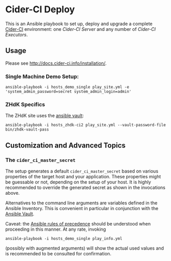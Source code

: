 Cider-CI Deploy
===============

This is an Ansible playbook to set up, deploy and upgrade a complete
[Cider-CI](https://github.com/cider-ci/cider-ci) environment: one _Cider-CI
Server_ and any number of _Cider-CI Executors_.


Usage
-----

Please see <http://docs.cider-ci.info/installation/>.

### Single Machine Demo Setup:

    ansible-playbook -i hosts_demo_single play_site.yml -e 'system_admin_password=secret system_admin_login=admin'


### ZHdK Specifics

The ZHdK site uses the [ansible vault](https://docs.ansible.com/playbooks_vault.html):

    ansible-playbook -i hosts_zhdk-ci2 play_site.yml --vault-password-file bin/zhdk-vault-pass


Customization and Advanced Topics
---------------------------------

### The `cider_ci_master_secret`

The setup generates a default `cider_ci_master_secret` based on various properties
of the target host and your application. These properties might be guessable or
not, depending on the setup of your host. It is highly recommended to override
the generated secret as shown in the invocations above.

Alternatives to the command line arguments are variables defined in the Ansible
Inventory. This is convenient in particular in conjunction with the [Ansible
Vault].

Caveat: the [Ansible rules of precedence] should be understood when proceeding
in this manner. At any rate, invoking

    ansible-playbook -i hosts_demo_single play_info.yml

(possibly with augmented arguments) will show the actual used values and
is recommended to be consulted for confirmation.

  [Ansible rules of precedence]: http://docs.ansible.com/ansible/playbooks_variables.html#variable-precedence-where-should-i-put-a-variable
  [Ansible Vault]: http://docs.ansible.com/ansible/playbooks_vault.html


